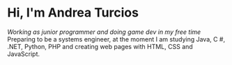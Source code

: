 # Hi, I'm Andrea Turcios
_Working as junior programmer and doing game dev in my free time_
Preparing to be a systems engineer, at the moment I am studying Java, C #, .NET, Python, PHP and creating web pages with HTML, CSS and JavaScript.
